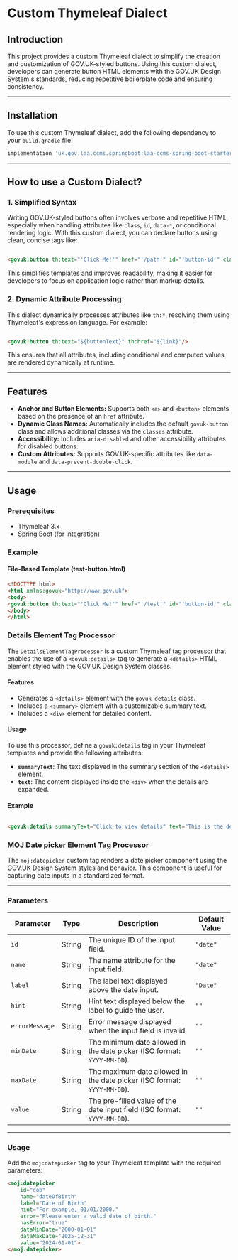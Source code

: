 # Custom Thymeleaf Dialect

## Introduction

This project provides a custom Thymeleaf dialect to simplify the creation and customization of GOV.UK-styled buttons.
Using this custom dialect, developers can generate button HTML elements with the GOV.UK Design System's standards,
reducing repetitive boilerplate code and ensuring consistency.

---

## Installation

To use this custom Thymeleaf dialect, add the following dependency to your `build.gradle` file:

```groovy
implementation 'uk.gov.laa.ccms.springboot:laa-ccms-spring-boot-starter-govuk-dialect'
```

---

## How to use a Custom Dialect?

### 1. **Simplified Syntax**

Writing GOV.UK-styled buttons often involves verbose and repetitive HTML, especially when handling attributes like
`class`, `id`, `data-*`, or conditional rendering logic. With this custom dialect, you can declare buttons using clean,
concise tags like:

```html

<govuk:button th:text="'Click Me!'" href="'/path'" id="'button-id'" classes="'custom-class'"/>
```

This simplifies templates and improves readability, making it easier for developers to focus on application logic rather
than markup details.

### 2. **Dynamic Attribute Processing**

This dialect dynamically processes attributes like `th:*`, resolving them using Thymeleaf's expression language. For
example:

```html

<govuk:button th:text="${buttonText}" th:href="${link}"/>
```

This ensures that all attributes, including conditional and computed values, are rendered dynamically at runtime.

---

## Features

- **Anchor and Button Elements:** Supports both `<a>` and `<button>` elements based on the presence of an `href`
  attribute.
- **Dynamic Class Names:** Automatically includes the default `govuk-button` class and allows additional classes via the
  `classes` attribute.
- **Accessibility:** Includes `aria-disabled` and other accessibility attributes for disabled buttons.
- **Custom Attributes:** Supports GOV.UK-specific attributes like `data-module` and `data-prevent-double-click`.

---

## Usage

### Prerequisites

- Thymeleaf 3.x
- Spring Boot (for integration)

### Example

#### File-Based Template (test-button.html)

```html
<!DOCTYPE html>
<html xmlns:govuk="http://www.gov.uk">
<body>
<govuk:button th:text="'Click Me!'" href="'/test'" id="'button-id'" classes="'custom-class'"/>
</body>
</html>
```

### Details Element Tag Processor

The `DetailsElementTagProcessor` is a custom Thymeleaf tag processor that enables the use of a `<govuk:details>` tag to
generate a `<details>` HTML element styled with the GOV.UK Design System classes.

#### Features

- Generates a `<details>` element with the `govuk-details` class.
- Includes a `<summary>` element with a customizable summary text.
- Includes a `<div>` element for detailed content.

#### Usage

To use this processor, define a `govuk:details` tag in your Thymeleaf templates and provide the following attributes:

- **`summaryText`**: The text displayed in the summary section of the `<details>` element.
- **`text`**: The content displayed inside the `<div>` when the details are expanded.

#### Example

```html

<govuk:details summaryText="Click to view details" text="This is the detailed content."></govuk:details>
```

### MOJ Date picker Element Tag Processor

The `moj:datepicker` custom tag renders a date picker component using the GOV.UK Design System styles and behavior. This
component is useful for capturing date inputs in a standardized format.

---

### Parameters

| Parameter      | Type   | Description                                                              | Default Value |
|----------------|--------|--------------------------------------------------------------------------|---------------|
| `id`           | String | The unique ID of the input field.                                        | `"date"`      |
| `name`         | String | The name attribute for the input field.                                  | `"date"`      |
| `label`        | String | The label text displayed above the date input.                           | `"Date"`      |
| `hint`         | String | Hint text displayed below the label to guide the user.                   | `""`          |
| `errorMessage` | String | Error message displayed when the input field is invalid.                 | `""`          |
| `minDate`      | String | The minimum date allowed in the date picker (ISO format: `YYYY-MM-DD`).  | `""`          |
| `maxDate`      | String | The maximum date allowed in the date picker (ISO format: `YYYY-MM-DD`).  | `""`          |
| `value`        | String | The pre-filled value of the date input field (ISO format: `YYYY-MM-DD`). | `""`          |

---

### Usage

Add the `moj:datepicker` tag to your Thymeleaf template with the required parameters:

```html
<moj:datepicker 
    id="dob" 
    name="dateOfBirth" 
    label="Date of Birth" 
    hint="For example, 01/01/2000." 
    error="Please enter a valid date of birth." 
    hasError="true" 
    dataMinDate="2000-01-01" 
    dataMaxDate="2025-12-31"
    value="2024-01-01">
</moj:datepicker>

